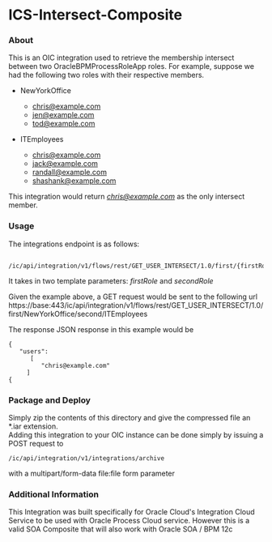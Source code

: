 # ICS-Intersect-Composite

### About
This is an OIC integration used to retrieve the membership intersect between two OracleBPMProcessRoleApp roles.  For example, suppose we had the following two roles with their respective members.

* NewYorkOffice
  * chris@example.com
  * jen@example.com
  * tod@example.com
  
* ITEmployees
  * chris@example.com
  * jack@example.com
  * randall@example.com
  * shashank@example.com
  
This integration would return *chris@example.com* as the only intersect member.

### Usage

The integrations endpoint is as follows: 

     /ic/api/integration/v1/flows/rest/GET_USER_INTERSECT/1.0/first/{firstRole}/second/{secondRole}

It takes in two template parameters: *firstRole* and *secondRole*

Given the example above, a GET request would be sent to the following url
https://base:443/ic/api/integration/v1/flows/rest/GET_USER_INTERSECT/1.0/first/NewYorkOffice/second/ITEmployees
  
 The response JSON response in this example would be
 
    {
       "users":
          [
             "chris@example.com"
         ]
    {
     
### Package and Deploy

Simply zip the contents of this directory and give the compressed file an \*.iar extension.  
Adding this integration to your OIC instance can be done simply by issuing a POST request to 

    /ic/api/integration/v1/integrations/archive 
    
with a multipart/form-data file:file form parameter

### Additional Information
This Integration was built specifically for Oracle Cloud's Integration Cloud Service to be used with Oracle Process Cloud service.  However this is a valid SOA Composite that will also work with Oracle SOA / BPM 12c

